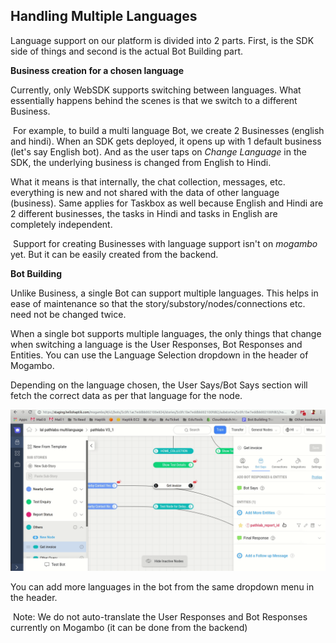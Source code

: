 ## Handling Multiple Languages

Language support on our platform is divided into 2 parts. First, is the SDK side of things and second is the actual Bot Building part.

**Business creation for a chosen language**

Currently, only WebSDK supports switching between languages. What essentially happens behind the scenes is that we switch to a different Business.

​      For example, to build a multi language Bot, we create 2 Businesses (english and hindi). When an SDK gets deployed, it opens up with 1 default business (let's say English bot). And as the user taps on *Change Language* in the SDK, the underlying business is changed from English to Hindi.

What it means is that internally, the chat collection, messages, etc. everything is new and not shared with the data of other language (business). Same applies for Taskbox as well because English and Hindi are 2 different businesses, the tasks in Hindi and tasks in English are completely independent.

​      Support for creating Businesses with language support isn't on *mogambo* yet. But it can be easily created from the backend.

**Bot Building**

Unlike Business, a single Bot can support multiple languages. This helps in ease of maintenance so that the story/substory/nodes/connections etc. need not be changed twice.

When a single bot supports multiple languages, the only things that change when switching a language is the User Responses, Bot Responses and Entities. You can use the Language Selection dropdown in the header of Mogambo.

Depending on the language chosen, the User Says/Bot Says section will fetch the correct data as per that language for the node. 

![Language selection on Mogambo](/docs/bot-builder/assets/language-change.gif)

You can add more languages in the bot from the same dropdown menu in the header.

​      Note: We do not auto-translate the User Responses and Bot Responses currently on Mogambo (it can be done from the backend)
